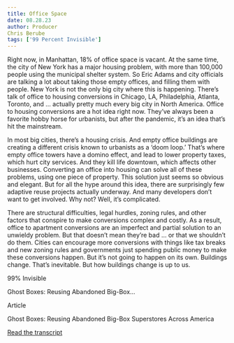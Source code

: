 ```yaml
---
title: Office Space
date: 08.28.23
author: Producer
Chris Berube
tags: ['99 Percent Invisible']
---
```


Right now, in Manhattan, 18% of office space is vacant. At the same time, the city of New York has a major housing problem, with more than 100,000 people using the municipal shelter system. So Eric Adams and city officials are talking a lot about taking those empty offices, and filling them with people. New York is not the only big city where this is happening. There’s talk of office to housing conversions in Chicago, LA, Philadelphia, Atlanta, Toronto, and … actually pretty much every big city in North America. Office to housing conversions are a hot idea right now. They’ve always been a favorite hobby horse for urbanists, but after the pandemic, it’s an idea that’s hit the mainstream.


In most big cities, there’s a housing crisis. And empty office buildings are creating a different crisis known to urbanists as a ‘doom loop.’ That’s where empty office towers have a domino effect, and lead to lower property taxes, which hurt city services. And they kill life downtown, which affects other businesses. Converting an office into housing can solve all of these problems, using one piece of property. This solution just seems so obvious and elegant. But for all the hype around this idea, there are surprisingly few adaptive reuse projects actually underway. And many developers don’t want to get involved. Why not? Well, it’s complicated.




There are structural difficulties, legal hurdles, zoning rules, and other factors that conspire to make conversions complex and costly. As a result, office to apartment conversions are an imperfect and partial solution to an unwieldy problem. But that doesn’t mean they’re bad … or that we shouldn’t do them. Cities can encourage more conversions with things like tax breaks and new zoning rules and governments just spending public money to make these conversions happen. But it’s not going to happen on its own. Buildings change. That’s inevitable. But how buildings change is up to us.




99% Invisible


Ghost Boxes: Reusing Abandoned Big-Box…






Article


Ghost Boxes: Reusing Abandoned Big-Box Superstores Across America

[Read the transcript](./Office_Space_transcript.md)